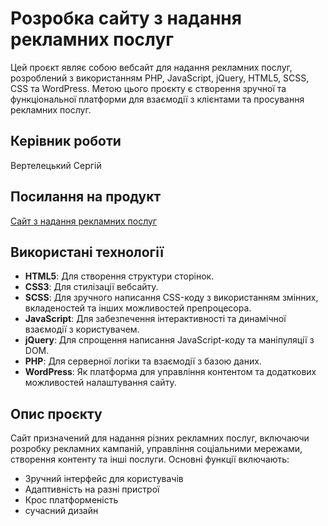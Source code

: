 # Розробка сайту з надання рекламних послуг

Цей проєкт являє собою вебсайт для надання рекламних послуг, розроблений з використанням PHP, JavaScript, jQuery, HTML5, SCSS, CSS та WordPress. Метою цього проєкту є створення зручної та функціональної платформи для взаємодії з клієнтами та просування рекламних послуг.

## Керівник роботи
Вертелецький Сергій

## Посилання на продукт
[Сайт з надання рекламних послуг](https://dbroadmoorfami.wpenginepowered.com)

## Використані технології
- **HTML5**: Для створення структури сторінок.
- **CSS3**: Для стилізації вебсайту.
- **SCSS**: Для зручного написання CSS-коду з використанням змінних, вкладеностей та інших можливостей препроцесора.
- **JavaScript**: Для забезпечення інтерактивності та динамічної взаємодії з користувачем.
- **jQuery**: Для спрощення написання JavaScript-коду та маніпуляції з DOM.
- **PHP**: Для серверної логіки та взаємодії з базою даних.
- **WordPress**: Як платформа для управління контентом та додаткових можливостей налаштування сайту.

## Опис проєкту
Сайт призначений для надання різних рекламних послуг, включаючи розробку рекламних кампаній, управління соціальними мережами, створення контенту та інші послуги. Основні функції включають:

- Зручний інтерфейс для користувачів
- Адаптивність на разні пристрої
- Крос платформеність
- сучасний дизайн
